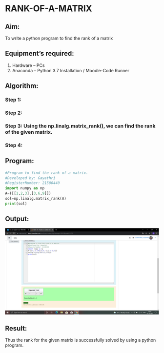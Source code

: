# RANK-OF-A-MATRIX
## Aim:
To write a python program to find the rank of a matrix
## Equipment’s required:
1. 	Hardware – PCs
2. 	Anaconda – Python 3.7 Installation / Moodle-Code Runner
## Algorithm:
### Step 1: 
### Step 2: 
### Step 3: Using the np.linalg.matrix_rank(), we can find the rank of the given matrix.
### Step 4: 
## Program:
```Python
#Program to find the rank of a matrix.
#Developed by: Gayathri
#RegisterNumber: 21500440
import numpy as np
A=([[1,2,3],[3,6,9]])
sol=np.linalg.matrix_rank(A)
print(sol)
```
## Output:
![GitHub Logo](.//IMAGE.png)
## Result:
Thus the rank for the given matrix is successfully solved by  using a python program.

